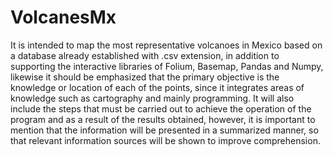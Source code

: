 # VolcanesMx
It is intended to map the most representative volcanoes in Mexico based on a database already established with .csv extension, in addition to supporting the interactive libraries of Folium, Basemap, Pandas and Numpy, likewise it should be emphasized that the primary objective is the knowledge or location of each of the points, since it integrates areas of knowledge such as cartography and mainly programming. It will also include the steps that must be carried out to achieve the operation of the program and as a result of the results obtained, however, it is important to mention that the information will be presented in a summarized manner, so that relevant information sources will be shown to improve comprehension. 
